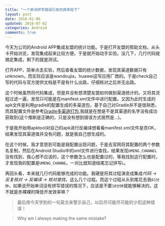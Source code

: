 ```yaml
---
title: "一个单词拼写错误引发的效率低下"
layout: post
date: 2016-01-06
updated: 2016-07-02
categories: Android
comments: true
---
```


今天为公司的Android APP集成友盟的统计功能。于是打开友盟的帮助文档，从头卡开始浏览，发现集成起来比较方便。于是就开始动手实验。没几下，几行代码就搞定集成，剩下的就是测试。

打开APP，简单点击实验，然后查看友盟的统计数据，发现其渠道数据只有unknown。而实际应该是wandoujia，huawei这写应用厂商的。于是check自己写的代码与官方提供文档是不是有什么出路，仔细核对之后并无出路。

这个时候虽然将代码集成，但是并没有想清楚友盟如何做到渠道统计的。又将其流程过滤一遍，发现只可能是在manifest.xml文件中进行配置。又因为此时生成的apk文件是利用gradle的配置生成的多渠道包，基于自己对Gradle并不是很熟悉，而其配置文件是参考[Gradle多渠道打包](http://stormzhang.com/devtools/2015/01/15/android-studio-tutorial6/),我就是在想是不是其渠道的名字没有成功获取到(这个推断是正确的，只是没有想到错误方式居然是...)。

于是我开始用apktool对自己的apk进行反编译想看看manifest.xml文件是否OK，结果发现其渠道值并没有问题，就是我自己想生成的。

在这个时候，我才意思到可能是我配置出现问题，于是去官网将其配置的两个参数名复制，然后在Android Studio中的xml文件进行查找，结果发现```UMENG_CHANNEL```没有找到，我心想不应该的，这个参数怎么也是配置过的，等我找到这行配置时，才发现我的配置是```UMENG_CHANNE```。一对比就知道结尾忘记拼写```L```。

再回头看，本来就几行代码能够完成的功能。我硬是将其过程演变成集成*代码 -> 反复核对 -> 反编译 -> 核对查找*，这么几个过程。而这个过程从头到尾花去我```61分钟```，如果说开始单词没有拼写错误的情况下，应该是不要```10分钟```就能够解决的。这不就是赤裸裸的降低开发效率嘛？

>最后用今天学到的一句英文来警示自己，以后尽可能尽可能的少犯这种错误！

> Why am I always making the same mistake?
